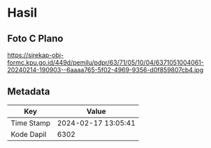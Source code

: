 # Hasil

## Foto C Plano

https://sirekap-obj-formc.kpu.go.id/449d/pemilu/pdpr/63/71/05/10/04/6371051004061-20240214-190903--6aaaa765-5f02-4969-9356-d0f859807cb4.jpg


## Metadata

| Key        | Value               |
| ---------- | ------------------- |
| Time Stamp | 2024-02-17 13:05:41 |
| Kode Dapil | 6302                |



